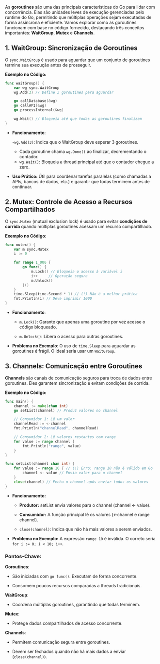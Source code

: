 As **goroutines** são uma das principais características do Go para lidar com concorrência. Elas são unidades leves de execução gerenciadas pelo runtime do Go, permitindo que múltiplas operações sejam executadas de forma assíncrona e eficiente. Vamos explorar como as goroutines funcionam com base no código fornecido, destacando três conceitos importantes: **WaitGroup**, **Mutex** e **Channels**.

## 1. WaitGroup: Sincronização de Goroutines

O `sync.WaitGroup` é usado para aguardar que um conjunto de goroutines termine sua execução antes de prosseguir.

**Exemplo no Código:**

```go
func waitGroup() {
    var wg sync.WaitGroup
    wg.Add(3) // Define 3 goroutines para aguardar

    go callDatabase(&wg)
    go callAPI(&wg)
    go processInternal(&wg)

    wg.Wait() // Bloqueia até que todas as goroutines finalizem
}
```

- **Funcionamento**:

  -`wg.Add(3)`: Indica que o WaitGroup deve esperar 3 goroutines.

  - Cada goroutine chama `wg.Done()` ao finalizar, decrementando o contador.
  - `wg.Wait()`: Bloqueia a thread principal até que o contador chegue a zero.

- **Uso Prático:** Útil para coordenar tarefas paralelas (como chamadas a APIs, bancos de dados, etc.) e garantir que todas terminem antes de continuar.

## 2. Mutex: Controle de Acesso a Recursos Compartilhados

O `sync.Mutex` (mutual exclusion lock) é usado para evitar **condições de corrida** quando múltiplas goroutines acessam um recurso compartilhado.

**Exemplo no Código:**

```go
func mutex() {
    var m sync.Mutex
    i := 0

    for range 1_000 {
        go func() {
            m.Lock() // Bloqueia o acesso à variável i
            i++     // Operação segura
            m.Unlock()
        }()
    }
    time.Sleep(time.Second * 1) // (!) Não é a melhor prática
    fmt.Println(i) // Deve imprimir 1000
}
```

- **Funcionamento**:

  - `m.Lock()`: Garante que apenas uma goroutine por vez acesse o código bloqueado.

  - `m.Unlock()`: Libera o acesso para outras goroutines.

- **Problema no Exemplo**: O uso de `time.Sleep` para aguardar as goroutines é frágil. O ideal seria usar um `WaitGroup`.

## 3. Channels: Comunicação entre Goroutines

**Channels** são canais de comunicação seguros para troca de dados entre goroutines. Eles garantem sincronização e evitam condições de corrida.

**Exemplo no Código:**

```go
func main() {
    channel := make(chan int)
    go setList(channel) // Produz valores no channel

    // Consumidor 1: Lê um valor
    channelRead := <-channel
    fmt.Println("channelRead", channelRead)

    // Consumidor 2: Lê valores restantes com range
    for value := range channel {
        fmt.Println("range", value)
    }
}

func setList(channel chan int) {
    for value := range 10 { // (!) Erro: range 10 não é válido em Go
        channel <- value // Envia valor para o channel
    }
    close(channel) // Fecha o channel após enviar todos os valores
}
```

- **Funcionamento:**

  - **Produtor:** setList envia valores para o channel (channel <- value).

  - **Consumidor:** A função principal lê os valores (<-channel e range channel).

  - `close(channel)`: Indica que não há mais valores a serem enviados.

- **Problema no Exemplo:** A expressão `range 10` é inválida. O correto seria `for i := 0; i < 10; i++`.

### Pontos-Chave:

**Goroutines**:

- São iniciadas com `go func()`. Executam de forma concorrente.

- Consomem poucos recursos comparadas a threads tradicionais.

**WaitGroup**:

- Coordena múltiplas goroutines, garantindo que todas terminem.

**Mutex**:

- Protege dados compartilhados de acesso concorrente.

**Channels**:

- Permitem comunicação segura entre goroutines.

- Devem ser fechados quando não há mais dados a enviar (`close(channel)`).
